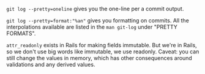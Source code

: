`git log --pretty=oneline` gives you the one-line per a commit output.

`git log --pretty=format:"%an"` gives you formatting on commits. All the
interpolations available are listed in the `man git-log` under "PRETTY FORMATS".

`attr_readonly` exists in Rails for making fields immutable. But we're in Rails,
so we don't use big words like immutable, we use readonly. Caveat: you can still
change the values in memory, which has other consequences around validations and
any derived values.
